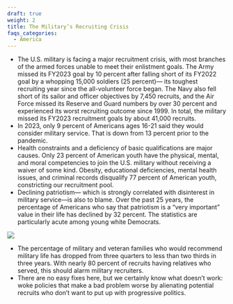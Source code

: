 ```yaml
---
draft: true
weight: 2
title: The Military’s Recruiting Crisis
faqs_categories:
  - America
---
```

* The U.S. military is facing a major recruitment crisis, with most branches of the armed forces unable to meet their enlistment goals. The Army missed its FY2023 goal by 10 percent after falling short of its FY2022 goal by a whopping 15,000 soldiers (25 percent)— its toughest recruiting year since the all-volunteer force began. The Navy also fell short of its sailor and officer objectives by 7,450 recruits, and the Air Force missed its Reserve and Guard numbers by over 30 percent and experienced its worst recruiting outcome since 1999. In total, the military missed its FY2023 recruitment goals by about 41,000 recruits.
* In 2023, only 9 percent of Americans ages 16-21 said they would consider military service. That is down from 13 percent prior to the pandemic.
* Health constraints and a deficiency of basic qualifications are major causes. Only 23 percent of American youth have the physical, mental, and moral competencies to join the U.S. military without receiving a waiver of some kind. Obesity, educational deficiencies, mental health issues, and criminal records disqualify 77 percent of American youth, constricting our recruitment pool.
* Declining patriotism— which is strongly correlated with disinterest in military service—is also to blame. Over the past 25 years, the percentage of Americans who say that patriotism is a “very important” value in their life has declined by 32 percent. The statistics are particularly acute among young white Democrats.

![](/img/focus/screenshot-2024-06-20-at-8.38.06 pm.png)



* The percentage of military and veteran families who would recommend military life has dropped from three quarters to less than two thirds in three years. With nearly 80 percent of recruits having relatives who served, this should alarm military recruiters.
* There are no easy fixes here, but we certainly know what doesn’t work: woke policies that make a bad problem worse by alienating potential recruits who don’t want to put up with progressive politics.